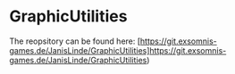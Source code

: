 ﻿# GraphicUtilities
 
The reopsitory can be found here: [https://git.exsomnis-games.de/JanisLinde/GraphicUtilities]https://git.exsomnis-games.de/JanisLinde/GraphicUtilities)
